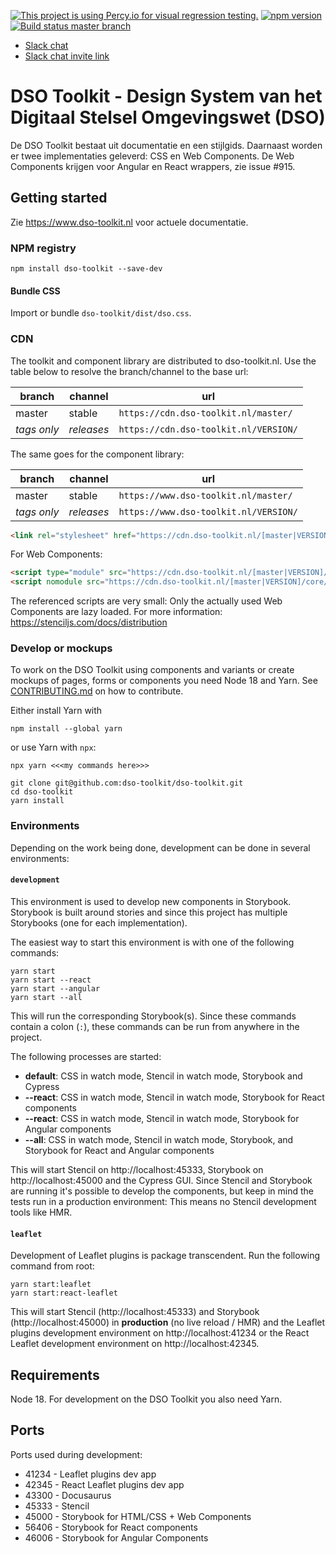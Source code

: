 [![This project is using Percy.io for visual regression testing.](https://percy.io/static/images/percy-badge.svg)](https://percy.io/dso-toolkit/dso-toolkit) [![npm version](http://img.shields.io/npm/v/dso-toolkit.svg)](https://npmjs.org/package/dso-toolkit "View this project on npm") [![Build status master branch](https://img.shields.io/travis/com/dso-toolkit/dso-toolkit/master)](https://travis-ci.com/dso-toolkit/dso-toolkit)

- [Slack chat](https://dso-toolkit.slack.com/)
- [Slack chat invite link](https://join.slack.com/t/dso-toolkit/shared_invite/zt-58125gbo-FtPAARcnU47rMgkT7KWikA)

# DSO Toolkit - Design System van het Digitaal Stelsel Omgevingswet (DSO)

De DSO Toolkit bestaat uit documentatie en een stijlgids. Daarnaast worden er twee implementaties geleverd: CSS en Web Components. De Web Components krijgen voor Angular en React wrappers, zie issue #915.

## Getting started

Zie https://www.dso-toolkit.nl voor actuele documentatie.

### NPM registry

```
npm install dso-toolkit --save-dev
```

#### Bundle CSS

Import or bundle `dso-toolkit/dist/dso.css`.

### CDN

The toolkit and component library are distributed to dso-toolkit.nl. Use the table below to resolve the branch/channel to the base url:

| branch      | channel    | url                                   |
| ----------- | ---------- | ------------------------------------- |
| master      | stable     | `https://cdn.dso-toolkit.nl/master/`  |
| _tags only_ | _releases_ | `https://cdn.dso-toolkit.nl/VERSION/` |

The same goes for the component library:

| branch      | channel    | url                                   |
| ----------- | ---------- | ------------------------------------- |
| master      | stable     | `https://www.dso-toolkit.nl/master/`  |
| _tags only_ | _releases_ | `https://www.dso-toolkit.nl/VERSION/` |

```html
<link rel="stylesheet" href="https://cdn.dso-toolkit.nl/[master|VERSION]/dso.css" />
```

For Web Components:

```html
<script type="module" src="https://cdn.dso-toolkit.nl/[master|VERSION]/core/dso-toolkit.esm.js"></script>
<script nomodule src="https://cdn.dso-toolkit.nl/[master|VERSION]/core/dso-toolkit.js"></script>
```

The referenced scripts are very small: Only the actually used Web Components are lazy loaded. For more information: https://stenciljs.com/docs/distribution

### Develop or mockups

To work on the DSO Toolkit using components and variants or create mockups of pages, forms or components you need Node 18 and Yarn. See [CONTRIBUTING.md](CONTRIBUTING.md) on how to contribute.

Either install Yarn with

```
npm install --global yarn
```

or use Yarn with `npx`:

```
npx yarn <<<my commands here>>>
```

```
git clone git@github.com:dso-toolkit/dso-toolkit.git
cd dso-toolkit
yarn install
```

### Environments

Depending on the work being done, development can be done in several environments:

#### `development`

This environment is used to develop new components in Storybook. Storybook is built around stories and since this project has multiple Storybooks (one for each implementation).

The easiest way to start this environment is with one of the following commands:

```
yarn start
yarn start --react
yarn start --angular
yarn start --all
```

This will run the corresponding Storybook(s). Since these commands contain a colon (`:`), these commands can be run from anywhere in the project.

The following processes are started:

- **default**: CSS in watch mode, Stencil in watch mode, Storybook and Cypress
- **--react**: CSS in watch mode, Stencil in watch mode, Storybook for React components
- **--react**: CSS in watch mode, Stencil in watch mode, Storybook for Angular components
- **--all**: CSS in watch mode, Stencil in watch mode, Storybook, and Storybook for React and Angular components

This will start Stencil on http://localhost:45333, Storybook on http://localhost:45000 and the Cypress GUI. Since Stencil and Storybook are running it's possible to develop the components, but keep in mind the tests run in a production environment: This means no Stencil development tools like HMR.

#### `leaflet`

Development of Leaflet plugins is package transcendent. Run the following command from root:

```
yarn start:leaflet
yarn start:react-leaflet
```

This will start Stencil (http://localhost:45333) and Storybook (http://localhost:45000) in **production** (no live reload / HMR) and the Leaflet plugins development environment on http://localhost:41234 or the React Leaflet development environment on http://localhost:42345.

## Requirements

Node 18. For development on the DSO Toolkit you also need Yarn.

## Ports

Ports used during development:

- 41234 - Leaflet plugins dev app
- 42345 - React Leaflet plugins dev app
- 43300 - Docusaurus
- 45333 - Stencil
- 45000 - Storybook for HTML/CSS + Web Components
- 56406 - Storybook for React components
- 46006 - Storybook for Angular Components
